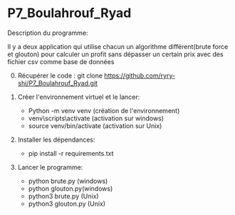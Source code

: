 # P7_Boulahrouf_Ryad

Description du programme:

Il y a deux application qui utilise chacun un algorithme différent(brute force et glouton) pour calculer
un profit sans dépasser un certain prix avec des fichier csv comme base de données 

0. Récupérer le code :
    git clone https://github.com/ryry-shi/P7_Boulahrouf_Ryad.git
    
1. Créer l'environnement virtuel et le lancer:
        
    - Python -m venv venv       (création de l'environnement)
    - venv\scripts\activate     (activation sur windows)
    - source venv/bin/activate (activation sur Unix)
    
2. Installer les dépendances:
    - pip install -r requirements.txt

3. Lancer le programme:
    - python brute.py (windows)
    - python glouton.py(windows)
    - python3 brute.py (Unix)
    - python3 glouton.py (Unix)
